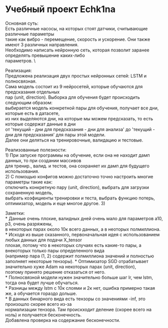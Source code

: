 # Учебный проект Echk1na
Основная суть: \
    Есть различные насосы, на которых стоят датчики, считывающие различные параметры \
    такие как вибро - перемещение, скорость и ускорение. Они также имеют 3 различных направления. \
    Необходимо написать нейронную сеть, которая позволит заранее определять превышение каких-либо \
    параметров. \

Реализация: \
    Предложена реализация двух простых нейронных сетей: LSTM и полносвязная. \
    Сама модель состоит из 9 нейросетей, которые обучаются для предсказания отдельных \
    пар (unit, direction). Выборка для обучения будет происходить следующим образом: \
    выбирается модель конкретной пары для обучения, получает все дни, которые есть в датасете, \
    из них выделяются дни, на которые мы можем предсказать, то есть которые содержат данные в дни \
    от 'текущий - дни для предсказания - дни для анализа' до 'текущий - дни для предсказания' для пары этой модели. \
    Далее они деляться на тренировочные, валидацию и тестовые.
    
Реализованные полезности: \
    1) При запуске программы на обучение, если она не находит дамп данных, то при создании массивов \
    для тренир., валид. и тестов, она сохраняет их дамп для будущего использования. \
    2) С помощью конфигов можно достаточно точно настроить многие параметры такие как: \
    отключить конкретную пару (unit, direction), выбрать для загрузки сохраненную модель, \
    выбрать коэфициенты тренировки и теста, выбрать функцию потерь, оптимизатор, модель и еще многое другое.
    3)


Заметки: \
    * Данные очень плохие, валидных дней очень мало для параметров a10, p3, очень разряжены, \
    в некоторых парах около 10к всего данных, а в неоторых полмиллиона. \
    * Исходя из выше сказанного, первоначальная идея с использованием любых данных для подачи X_tensor \
    плохая, потому что в некоторых случаях есть какие-то пары, а внекоторых только пары определенного вида \
    (например пара (1, 2) содержит полмиллиона значений и полностью заполняет некоторые тензоры).
    * Оптимизатор SGD отрабатывает значительно хуже Adam на некоторых парах (unit, direction), \
    поэтому принято решение отказаться от него. \
    * Полносвязной модели нужен значительно больше шаг lr, чем lstm, тогда она будет лучше обучаться. \
    * Разницы между lstm с 10к слоями и 2к нет, ошибка примерно такая же, а обучается гораздо дольше. \
    * В данных бинарного вида есть тензоры со значениями -inf, это произошло скорее всего из-за \
    нормализации тензора. Там проискходит деление (скорее всего на ноль) и получается бесконечность. \
    Добавлена проверка на содержание бесконечности.
    